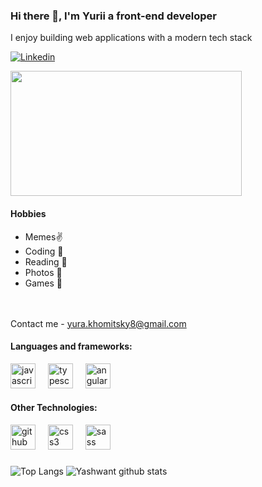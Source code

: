### Hi there 👋, I'm Yurii a front-end developer
I enjoy building web applications with a modern tech stack


[![Linkedin](https://img.shields.io/badge/-LinkedIn-blue?style=flat&logo=Linkedin&logoColor=white)](https://www.linkedin.com/in/yurakhomitskyi/)


<img width="370" height="200"  src="https://github.com/yurakhomitsky/yurakhomitsky/assets/54478076/b9a5e478-179a-4c52-ae75-24935aa463ff"  />

<div>
  <h4>Hobbies</h3>
<ul >
  <li>Memes✌️</li>
  <li>Coding 😬</li>
  <li>Reading 🤔</li>
  <li>Photos 🤗</li>
  <li>Games 🫡 </li>
</ul>
</div>

<br />
<br />
Contact me - <a href="mailto:yura.khomitsky8@gmail.com">yura.khomitsky8@gmail.com</a>
  
<div align="left">
  <h4>Languages and frameworks:</h4>
  <img src="https://cdn.jsdelivr.net/gh/devicons/devicon/icons/javascript/javascript-original.svg" height="40" alt="javascript logo"  />
  <img width="12" />
  <img src="https://cdn.jsdelivr.net/gh/devicons/devicon/icons/typescript/typescript-original.svg" height="40" alt="typescript logo"  />
  <img width="12" />
  <img src="https://cdn.jsdelivr.net/gh/devicons/devicon/icons/angularjs/angularjs-original.svg" height="40" alt="angularjs logo"  />
</div>

<div align="left">
  <h4>Other Technologies:</h4>
  <img src="https://skillicons.dev/icons?i=github" height="40" alt="github logo"  />
  <img width="12" />
  <img src="https://cdn.jsdelivr.net/gh/devicons/devicon/icons/css3/css3-original.svg" height="40" alt="css3 logo"  />
  <img width="12" />
  <img src="https://cdn.jsdelivr.net/gh/devicons/devicon/icons/sass/sass-original.svg" height="40" alt="sass logo"  />
  <img width="12" />
</div>

###

![Top Langs](https://github-readme-stats.vercel.app/api/top-langs/?username=yurakhomitsky&theme=tokyonight)
![Yashwant github stats](https://github-readme-stats.vercel.app/api?username=yurakhomitsky&show_icons=true&theme=tokyonight)
